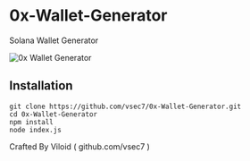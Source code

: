 # 0x-Wallet-Generator
Solana Wallet Generator

![0x Wallet Generator](https://i.ibb.co/S3jhvJk/xx.png)

## Installation
```
git clone https://github.com/vsec7/0x-Wallet-Generator.git
cd 0x-Wallet-Generator
npm install
node index.js
```

Crafted By Viloid ( github.com/vsec7 )
